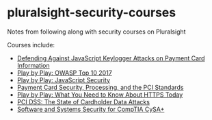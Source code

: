 # pluralsight-security-courses

Notes from following along with security courses on Pluralsight

Courses include:

- [Defending Against JavaScript Keylogger Attacks on Payment Card Information](https://www.pluralsight.com/courses/defending-javascript-keylogger-attacks-pci)
- [Play by Play: OWASP Top 10 2017](https://www.pluralsight.com/courses/play-by-play-owasp-top-ten-2017)
- [Play by Play: JavaScript Security](https://www.pluralsight.com/courses/play-by-play-javascript-security)
- [Payment Card Security, Processing, and the PCI Standards](https://www.pluralsight.com/courses/payment-card-security-processing-pci-standards)
- [Play by Play: What You Need to Know About HTTPS Today](https://app.pluralsight.com/library/courses/play-by-play-https-what-you-need-know-about-today)
- [PCI DSS: The State of Cardholder Data Attacks](https://app.pluralsight.com/library/courses/pci-dss-state-cardholder-data-attack/table-of-contents)
- [Software and Systems Security for CompTIA CySA+](https://app.pluralsight.com/library/courses/software-systems-security-comptia-cysa-plus/table-of-contents)
